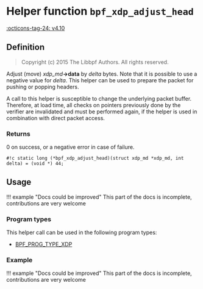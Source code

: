 # Helper function `bpf_xdp_adjust_head`

<!-- [FEATURE_TAG](bpf_xdp_adjust_head) -->
[:octicons-tag-24: v4.10](https://github.com/torvalds/linux/commit/17bedab2723145d17b14084430743549e6943d03)
<!-- [/FEATURE_TAG] -->

## Definition

> Copyright (c) 2015 The Libbpf Authors. All rights reserved.


<!-- [HELPER_FUNC_DEF] -->
Adjust (move) _xdp_md_**->data** by _delta_ bytes. Note that it is possible to use a negative value for _delta_. This helper can be used to prepare the packet for pushing or popping headers.

A call to this helper is susceptible to change the underlying packet buffer. Therefore, at load time, all checks on pointers previously done by the verifier are invalidated and must be performed again, if the helper is used in combination with direct packet access.

### Returns

0 on success, or a negative error in case of failure.

`#!c static long (*bpf_xdp_adjust_head)(struct xdp_md *xdp_md, int delta) = (void *) 44;`
<!-- [/HELPER_FUNC_DEF] -->

## Usage

!!! example "Docs could be improved"
    This part of the docs is incomplete, contributions are very welcome

### Program types

This helper call can be used in the following program types:

<!-- DO NOT EDIT MANUALLY -->
<!-- [HELPER_FUNC_PROG_REF] -->
 * [BPF_PROG_TYPE_XDP](../program-type/BPF_PROG_TYPE_XDP.md)
<!-- [/HELPER_FUNC_PROG_REF] -->

### Example

!!! example "Docs could be improved"
    This part of the docs is incomplete, contributions are very welcome
